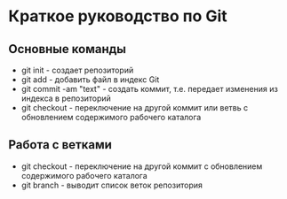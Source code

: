 # Краткое руководство по  Git
## Основные команды
* git init - создает репозиторий
* git add <filename> - добавить файл в индекс Git
* git commit -am "text" - создать коммит, т.е. передает изменения из индекса в репозиторий
* git checkout <hash> - переключение на другой коммит или ветвь с обновлением содержимого рабочего каталога
## Работа с ветками
* git checkout <hash> - переключение на другой коммит с обновлением содержимого рабочего каталога
* git branch - выводит список веток репозитория
